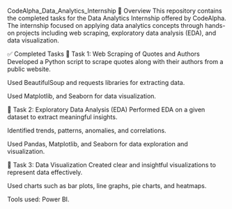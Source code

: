 CodeAlpha_Data_Analytics_Internship
📌 Overview
This repository contains the completed tasks for the Data Analytics Internship offered by CodeAlpha. The internship focused on applying data analytics concepts through hands-on projects including web scraping, exploratory data analysis (EDA), and data visualization.

✅ Completed Tasks
🔹 Task 1: Web Scraping of Quotes and Authors
Developed a Python script to scrape quotes along with their authors from a public website.

Used BeautifulSoup and requests libraries for extracting data.

Used Matplotlib, and Seaborn for data visualization.

🔹 Task 2: Exploratory Data Analysis (EDA)
Performed EDA on a given dataset to extract meaningful insights.

Identified trends, patterns, anomalies, and correlations.

Used Pandas, Matplotlib, and Seaborn for data exploration and visualization.

🔹 Task 3: Data Visualization
Created clear and insightful visualizations to represent data effectively.

Used charts such as bar plots, line graphs, pie charts, and heatmaps.

Tools used: Power BI.
